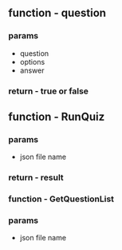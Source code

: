 
## function - question
### params 
- question
- options
- answer
### return - true or false



## function - RunQuiz
### params 
- json file name
### return - result

### function - GetQuestionList
### params
- json file name




